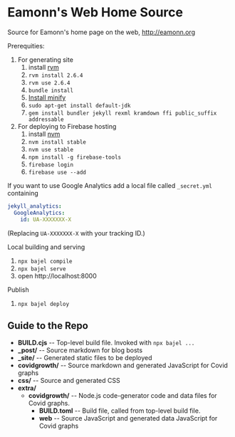 # Eamonn's Web Home Source

Source for Eamonn's home page on the web, http://eamonn.org

Prerequities:

1. For generating site
    1. install [rvm][2]
    2. `rvm install 2.6.4`
    3. `rvm use 2.6.4`
    4. `bundle install`
    5. [Install minify][3]
    6. `sudo apt-get install default-jdk`
    7. `gem install bundler jekyll rexml kramdown ffi public_suffix addressable`
2. For deploying to Firebase hosting
   1. install [nvm][1]
   2. `nvm install stable`
   3. `nvm use stable`
   4. `npm install -g firebase-tools`
   5. `firebase login`
   6. `firebase use --add`

If you want to use Google Analytics add a local file called `_secret.yml` containing

```yaml
jekyll_analytics:
  GoogleAnalytics:
    id: UA-XXXXXXX-X
```

(Replacing `UA-XXXXXXX-X` with your tracking ID.)


Local building and serving

1. `npx bajel compile`
2. `npx bajel serve`
3. open http://localhost:8000

Publish

1. `npx bajel deploy`




## Guide to the Repo

* **BUILD.cjs** -- Top-level build file. Invoked with `npx bajel ...`
* **_post/** -- Source markdown for blog bosts
* **_site/** -- Generated static files to be deployed
* **covidgrowth/** -- Source markdown and generated JavaScript for Covid graphs
* **css/** -- Source and generated CSS
* **extra/**
    * **covidgrowth/** -- Node.js code-generator code and data files for Covid graphs.
        * **BUILD.toml** -- Build file, called from top-level build file.
        * **web** -- Source JavaScript and generated data JavaScript for Covid graphs



[1]: https://github.com/creationix/nvm
[2]: http://rvm.io/1
[3]: https://github.com/tdewolff/minify/tree/master/cmd/minify
